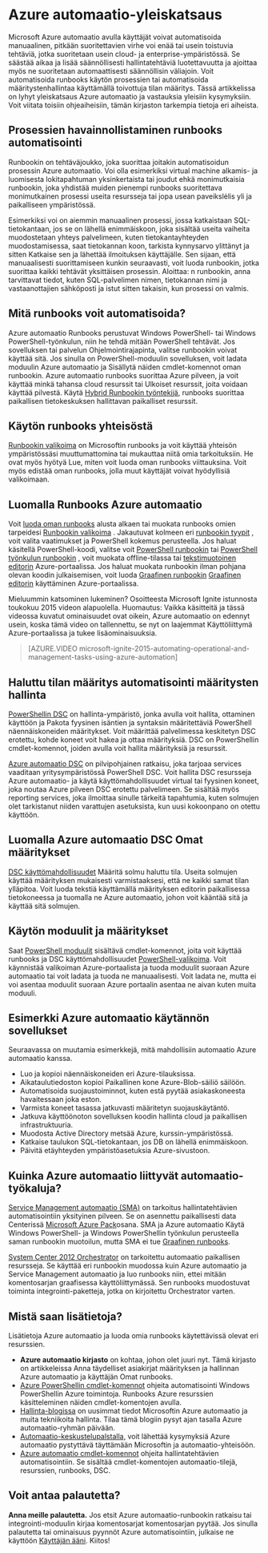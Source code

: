 <properties
    pageTitle="Mikä on Azure automaatio | Microsoft Azure"
    description="Katso, mikä arvo Azure automaatio tarjoaa ja vastauksia yleisiin kysymyksiin, jotka niin, että voit aloittaa luomisessa, runbooks ja Azure automaatio DSC avulla."
    services="automation"
    documentationCenter=""
    authors="mgoedtel"
    manager="jwhit"
    editor=""
    keywords="Mikä on automaatio, azure automaatio ja azure automaatio esimerkkejä"/>
<tags
    ms.service="automation"
    ms.workload="tbd"
    ms.tgt_pltfrm="na"
    ms.devlang="na"
    ms.topic="get-started-article" 
    ms.date="05/10/2016"
    ms.author="magoedte;bwren"/>

# <a name="azure-automation-overview"></a>Azure automaatio-yleiskatsaus

Microsoft Azure automaatio avulla käyttäjät voivat automatisoida manuaalinen, pitkään suoritettavien virhe voi enää tai usein toistuvia tehtäviä, jotka suoritetaan usein cloud- ja enterprise-ympäristössä. Se säästää aikaa ja lisää säännöllisesti hallintatehtäviä luotettavuutta ja ajoittaa myös ne suoritetaan automaattisesti säännöllisin väliajoin. Voit automatisoida runbooks käytön prosessien tai automatisoida määritystenhallintaa käyttämällä toivottuja tilan määritys. Tässä artikkelissa on lyhyt yleiskatsaus Azure automaatio ja vastauksia yleisiin kysymyksiin. Voit viitata toisiin ohjeaiheisiin, tämän kirjaston tarkempia tietoja eri aiheista.


## <a name="automating-processes-with-runbooks"></a>Prosessien havainnollistaminen runbooks automatisointi

Runbookin on tehtäväjoukko, joka suorittaa joitakin automatisoidun prosessin Azure automaatio. Voi olla esimerkiksi virtual machine alkamis- ja luomisesta lokitapahtuman yksinkertaista tai joudut ehkä monimutkaisia runbookin, joka yhdistää muiden pienempi runbooks suoritettava monimutkainen prosessi useita resursseja tai jopa usean paveikslėlis yli ja paikalliseen ympäristössä.  

Esimerkiksi voi on aiemmin manuaalinen prosessi, jossa katkaistaan SQL-tietokantaan, jos se on lähellä enimmäiskoon, joka sisältää useita vaiheita muodostetaan yhteys palvelimeen, kuten tietokantayhteyden muodostamisessa, saat tietokannan koon, tarkista kynnysarvo ylittänyt ja sitten Katkaise sen ja lähettää ilmoituksen käyttäjälle. Sen sijaan, että manuaalisesti suorittamiseen kunkin seuraavasti, voit luoda runbookin, jotka suorittaa kaikki tehtävät yksittäisen prosessin. Aloittaa: n runbookin, anna tarvittavat tiedot, kuten SQL-palvelimen nimen, tietokannan nimi ja vastaanottajien sähköposti ja istut sitten takaisin, kun prosessi on valmis. 


## <a name="what-can-runbooks-automate"></a>Mitä runbooks voit automatisoida?

Azure automaatio Runbooks perustuvat Windows PowerShell- tai Windows PowerShell-työnkulun, niin he tehdä mitään PowerShell tehtävät. Jos sovelluksen tai palvelun Ohjelmointirajapinta, valitse runbookin voivat käyttää sitä. Jos sinulla on PowerShell-moduulin sovelluksen, voit ladata moduulin Azure automaatio ja Sisällytä näiden cmdlet-komennot oman runbookin. Azure automaatio runbooks suorittaa Azure pilveen, ja voit käyttää minkä tahansa cloud resurssit tai Ulkoiset resurssit, joita voidaan käyttää pilvestä. Käytä [Hybrid Runbookin työntekijä](automation-hybrid-runbook-worker.md), runbooks suorittaa paikallisen tietokeskuksen hallittavan paikalliset resurssit. 


## <a name="getting-runbooks-from-the-community"></a>Käytön runbooks yhteisöstä

[Runbookin valikoima](automation-runbook-gallery.md#runbooks-in-runbook-gallery) on Microsoftin runbooks ja voit käyttää yhteisön ympäristössäsi muuttumattomina tai mukauttaa niitä omia tarkoituksiin. He ovat myös hyötyä Lue, miten voit luoda oman runbooks viittauksina. Voit myös edistää oman runbooks, jolla muut käyttäjät voivat hyödyllisiä valikoimaan. 


## <a name="creating-runbooks-with-azure-automation"></a>Luomalla Runbooks Azure automaatio 

Voit [luoda oman runbooks](automation-creating-importing-runbook.md) alusta alkaen tai muokata runbooks omien tarpeidesi [Runbookin valikoima](http://msdn.microsoft.com/library/azure/dn781422.aspx) . Jakautuvat kolmeen eri [runbookin tyypit](automation-runbook-types.md) , voit valita vaatimukset ja PowerShell kokemus perusteella. Jos haluat käsitellä PowerShell-koodi, valitse voit [PowerShell runbookin](automation-runbook-types.md#powershell-runbooks) tai [PowerShell työnkulun runbookin](automation-runbook-types.md#powershell-workflow-runbooks) , voit muokata offline-tilassa tai [tekstimuotoinen editorin](http://msdn.microsoft.com/library/azure/dn879137.aspx) Azure-portaalissa. Jos haluat muokata runbookin ilman pohjana olevan koodin julkaisemisen, voit luoda [Graafinen runbookin](automation-runbook-types.md#graphical-runbooks) [Graafinen editorin](automation-graphical-authoring-intro.md) käyttäminen Azure-portaalissa. 

Mieluummin katsominen lukeminen? Osoitteesta Microsoft Ignite istunnosta toukokuu 2015 videon alapuolella. Huomautus: Vaikka käsitteitä ja tässä videossa kuvatut ominaisuudet ovat oikein, Azure automaatio on edennyt usein, koska tämä video on tallennettu, se nyt on laajemmat Käyttöliittymä Azure-portaalissa ja tukee lisäominaisuuksia.

> [AZURE.VIDEO microsoft-ignite-2015-automating-operational-and-management-tasks-using-azure-automation]


## <a name="automating-configuration-management-with-desired-state-configuration"></a>Haluttu tilan määritys automatisointi määritysten hallinta 

[PowerShellin DSC](https://technet.microsoft.com/library/dn249912.aspx) on hallinta-ympäristö, jonka avulla voit hallita, ottaminen käyttöön ja Pakota fyysinen isäntien ja syntaksin määritettäviä PowerShell näennäiskoneiden määritykset. Voit määrittää palvelimessa keskitetyn DSC erotettu, kohde koneet voit hakea ja ottaa määrityksiä. DSC on PowerShellin cmdlet-komennot, joiden avulla voit hallita määrityksiä ja resurssit.  

[Azure automaatio DSC](automation-dsc-overview.md) on pilvipohjainen ratkaisu, joka tarjoaa services vaaditaan yritysympäristössä PowerShell DSC.  Voit hallita DSC resursseja Azure automaatio- ja käytä käyttömahdollisuudet virtual tai fyysinen koneet, joka noutaa Azure pilveen DSC erotettu palvelimeen.  Se sisältää myös reporting services, joka ilmoittaa sinulle tärkeitä tapahtumia, kuten solmujen olet tarkistanut niiden varattujen asetuksista, kun uusi kokoonpano on otettu käyttöön. 


## <a name="creating-your-own-dsc-configurations-with-azure-automation"></a>Luomalla Azure automaatio DSC Omat määritykset

[DSC käyttömahdollisuudet](automation-dsc-overview.md#azure-automation-dsc-terms) Määritä solmu haluttu tila.  Useita solmujen käyttää määrityksen mukaisesti varmistaaksesi, että ne kaikki samat tilan ylläpitoa.  Voit luoda tekstiä käyttämällä määrityksen editorin paikallisessa tietokoneessa ja tuomalla ne Azure automaatio, johon voit kääntää sitä ja käyttää sitä solmujen.


## <a name="getting-modules-and-configurations"></a>Käytön moduulit ja määritykset 

Saat [PowerShell moduulit](automation-runbook-gallery.md#modules-in-powershell-gallery) sisältävä cmdlet-komennot, joita voit käyttää runbooks ja DSC käyttömahdollisuudet [PowerShell-valikoima](http://www.powershellgallery.com/). Voit käynnistää valikoiman Azure-portaalista ja tuoda moduulit suoraan Azure automaatio tai voit ladata ja tuoda ne manuaalisesti. Voit ladata ne, mutta ei voi asentaa moduulit suoraan Azure portaalin asentaa ne aivan kuten muita moduuli. 


## <a name="example-practical-applications-of-azure-automation"></a>Esimerkki Azure automaatio käytännön sovellukset 

Seuraavassa on muutamia esimerkkejä, mitä mahdollisiin automaatio Azure automaatio kanssa. 

* Luo ja kopioi näennäiskoneiden eri Azure-tilauksissa. 
* Aikataulutiedoston kopioi Paikallinen kone Azure-Blob-säiliö säilöön. 
* Automatisoida suojaustoiminnot, kuten estä pyytää asiakaskoneesta havaitessaan joka eston. 
* Varmista koneet tasassa jatkuvasti määritetyn suojauskäytäntö.
* Jatkuva käyttöönoton sovelluksen koodin hallinta cloud ja paikallisen infrastruktuuria. 
* Muodosta Active Directory metsää Azure, kurssin-ympäristössä. 
* Katkaise taulukon SQL-tietokantaan, jos DB on lähellä enimmäiskoon. 
* Päivitä etäyhteyden ympäristöasetuksia Azure-sivustoon. 


## <a name="how-does-azure-automation-relate-to-other-automation-tools"></a>Kuinka Azure automaatio liittyvät automaatio-työkaluja?

[Service Management automaatio (SMA)](http://technet.microsoft.com/library/dn469260.aspx) on tarkoitus hallintatehtävien automatisointiin yksityinen pilveen. Se on asennettu paikallisesti data Centerissä [Microsoft Azure Pack](https://www.microsoft.com/en-us/server-cloud/)osana. SMA ja Azure automaatio Käytä Windows PowerShell- ja Windows PowerShellin työnkulun perusteella saman runbookin muotoilun, mutta SMA ei tue [Graafinen runbooks](automation-graphical-authoring-intro.md).  

[System Center 2012 Orchestrator](http://technet.microsoft.com/library/hh237242.aspx) on tarkoitettu automaatio paikallisen resursseja. Se käyttää eri runbookin muodossa kuin Azure automaatio ja Service Management automaatio ja luo runbooks niin, ettei mitään komentosarjan graafisessa käyttöliittymässä. Sen runbooks muodostuvat toiminta integrointi-paketteja, jotka on kirjoitettu Orchestrator varten. 


## <a name="where-can-i-get-more-information"></a>Mistä saan lisätietoja? 

Lisätietoja Azure automaatio ja luoda omia runbooks käytettävissä olevat eri resurssien. 

* **Azure automaatio kirjasto** on kohtaa, johon olet juuri nyt. Tämä kirjasto on artikkeleissa Anna täydelliset asiakirjat määrityksen ja hallinnan Azure automaatio ja käyttäjän Omat runbooks. 
* [Azure PowerShellin cmdlet-komennot](http://msdn.microsoft.com/library/jj156055.aspx) ohjeita automatisointi Windows PowerShellin Azure toimintoja. Runbooks Azure resurssien käsitteleminen näiden cmdlet-komentojen avulla. 
* [Hallinta-blogissa](https://azure.microsoft.com/blog/tag/azure-automation/) on uusimmat tiedot Microsoftin Azure automaatio ja muita tekniikoita hallinta. Tilaa tämä blogiin pysyt ajan tasalla Azure automaatio-ryhmän päivään. 
* [Automaatio-keskustelupalstalla,](http://go.microsoft.com/fwlink/p/?LinkId=390561) voit lähettää kysymyksiä Azure automaatio pystyttävä täyttämään Microsoftin ja automaatio-yhteisöön. 
* [Azure automaatio cmdlet-komennot](https://msdn.microsoft.com/library/mt244122.aspx) ohjeita hallintatehtävien automatisointiin. Se sisältää cmdlet-komentojen automaatio-tilejä, resurssien, runbooks, DSC.


## <a name="can-i-provide-feedback"></a>Voit antaa palautetta? 

**Anna meille palautetta.** Jos etsit Azure automaatio-runbookin ratkaisu tai integrointi-moduulin kirjaa komentosarjat komentosarjan pyytää. Jos sinulla palautetta tai ominaisuus pyynnöt Azure automatisointiin, julkaise ne käyttöön [Käyttäjän ääni](http://feedback.windowsazure.com/forums/34192--general-feedback). Kiitos! 


